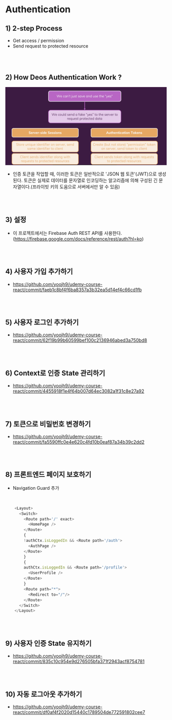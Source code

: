 # Authentication

## 1) 2-step Process

-   Get access / permission
-   Send request to protected resource

<br><br>

## 2) How Deos Authentication Work ?

<img src="./image.png" width="600px">

<br>

-   인증 토큰을 작업할 때, 이러한 토큰은 일반적으로 'JSON 웹 토큰'(JWT)으로 생성된다. 토큰은 실제로 데이터를 문자열로 인코딩하는 알고리즘에 의해 구성된 긴 문자열이다.(프라이빗 키의 도움으로 서버에서만 알 수 있음)

<br><br>

## 3) 설정

-   이 프로젝트에서는 Firebase Auth REST API를 사용한다.(https://firebase.google.com/docs/reference/rest/auth?hl=ko)

<br><br>

## 4) 사용자 가입 추가하기

-   https://github.com/yoojh9/udemy-course-react/commit/faeb1c8bf4f6ba8357a3b32ea5d14ef4c66cd1fb

<br><br>

## 5) 사용자 로그인 추가하기

-   https://github.com/yoojh9/udemy-course-react/commit/62f19b99b60599bef100c2136946abed3a750bd8

<br><br>

## 6) Context로 인증 State 관리하기

-   https://github.com/yoojh9/udemy-course-react/commit/4455918f1e4f64b007d64ec3082a1f31c8e27a92

<br><br>

## 7) 토큰으로 비밀번호 변경하기

-   https://github.com/yoojh9/udemy-course-react/commit/fa5590ffc0e4e620c4fd10b0eaf87a34b39c2dd2

<br><br>

## 8) 프론트엔드 페이지 보호하기
-   Navigation Guard 추가

<br>

```javascript
    <Layout>
      <Switch>
        <Route path='/' exact>
          <HomePage />
        </Route>
        {
        !authCtx.isLoggedIn && <Route path='/auth'>
          <AuthPage />
        </Route>
        }
        {
        authCtx.isLoggedIn && <Route path='/profile'>
          <UserProfile />
        </Route>
        }
        <Route path="*">
          <Redirect to="/"/>
        </Route>
      </Switch>
    </Layout>
```

<br><br>

## 9) 사용자 인증 State 유지하기
-   https://github.com/yoojh9/udemy-course-react/commit/835c10c954e9d276505bfa371f2943acf8754781

<br><br>

## 10) 자동 로그아웃 추가하기
-   https://github.com/yoojh9/udemy-course-react/commit/df0af4f2020d15440c1789504de772591802cee7